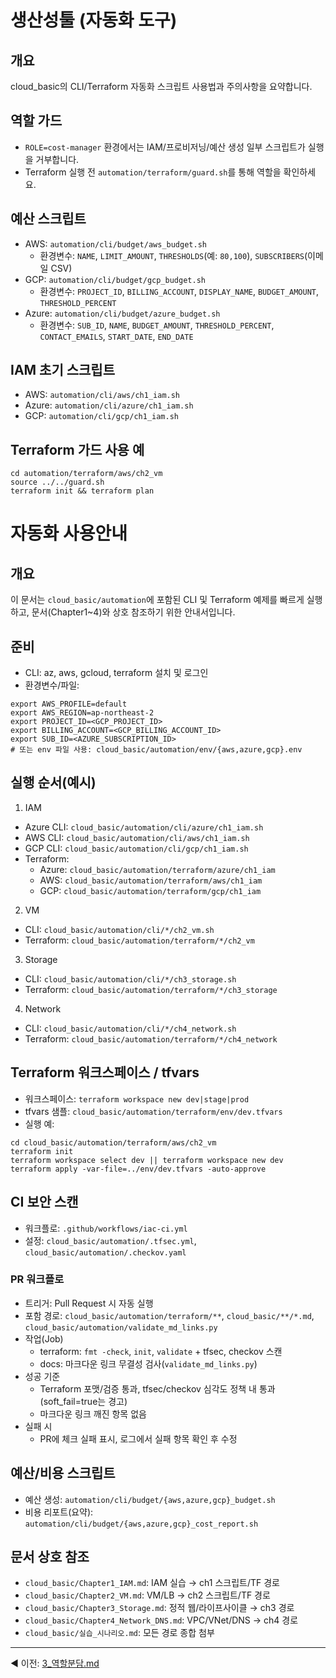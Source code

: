 생산성툴 (자동화 도구)
==========

개요
--

cloud_basic의 CLI/Terraform 자동화 스크립트 사용법과 주의사항을 요약합니다.

역할 가드
-----

*   `ROLE=cost-manager` 환경에서는 IAM/프로비저닝/예산 생성 일부 스크립트가 실행을 거부합니다.
*   Terraform 실행 전 `automation/terraform/guard.sh`를 통해 역할을 확인하세요.

예산 스크립트
-------

*   AWS: `automation/cli/budget/aws_budget.sh`
    *   환경변수: `NAME`, `LIMIT_AMOUNT`, `THRESHOLDS`(예: `80,100`), `SUBSCRIBERS`(이메일 CSV)
*   GCP: `automation/cli/budget/gcp_budget.sh`
    *   환경변수: `PROJECT_ID`, `BILLING_ACCOUNT`, `DISPLAY_NAME`, `BUDGET_AMOUNT`, `THRESHOLD_PERCENT`
*   Azure: `automation/cli/budget/azure_budget.sh`
    *   환경변수: `SUB_ID`, `NAME`, `BUDGET_AMOUNT`, `THRESHOLD_PERCENT`, `CONTACT_EMAILS`, `START_DATE`, `END_DATE`

IAM 초기 스크립트
---------

*   AWS: `automation/cli/aws/ch1_iam.sh`
*   Azure: `automation/cli/azure/ch1_iam.sh`
*   GCP: `automation/cli/gcp/ch1_iam.sh`

Terraform 가드 사용 예
--------------

```
cd automation/terraform/aws/ch2_vm
source ../../guard.sh
terraform init && terraform plan
```

# 자동화 사용안내

## 개요
이 문서는 `cloud_basic/automation`에 포함된 CLI 및 Terraform 예제를 빠르게 실행하고, 문서(Chapter1~4)와 상호 참조하기 위한 안내서입니다.

## 준비
- CLI: az, aws, gcloud, terraform 설치 및 로그인
- 환경변수/파일:
```
export AWS_PROFILE=default
export AWS_REGION=ap-northeast-2
export PROJECT_ID=<GCP_PROJECT_ID>
export BILLING_ACCOUNT=<GCP_BILLING_ACCOUNT_ID>
export SUB_ID=<AZURE_SUBSCRIPTION_ID>
# 또는 env 파일 사용: cloud_basic/automation/env/{aws,azure,gcp}.env
```

## 실행 순서(예시)
1) IAM
- Azure CLI: `cloud_basic/automation/cli/azure/ch1_iam.sh`
- AWS CLI: `cloud_basic/automation/cli/aws/ch1_iam.sh`
- GCP CLI: `cloud_basic/automation/cli/gcp/ch1_iam.sh`
- Terraform: 
  - Azure: `cloud_basic/automation/terraform/azure/ch1_iam`
  - AWS: `cloud_basic/automation/terraform/aws/ch1_iam`
  - GCP: `cloud_basic/automation/terraform/gcp/ch1_iam`

2) VM
- CLI: `cloud_basic/automation/cli/*/ch2_vm.sh`
- Terraform: `cloud_basic/automation/terraform/*/ch2_vm`

3) Storage
- CLI: `cloud_basic/automation/cli/*/ch3_storage.sh`
- Terraform: `cloud_basic/automation/terraform/*/ch3_storage`

4) Network
- CLI: `cloud_basic/automation/cli/*/ch4_network.sh`
- Terraform: `cloud_basic/automation/terraform/*/ch4_network`

## Terraform 워크스페이스 / tfvars
- 워크스페이스: `terraform workspace new dev|stage|prod`
- tfvars 샘플: `cloud_basic/automation/terraform/env/dev.tfvars`
- 실행 예:
```
cd cloud_basic/automation/terraform/aws/ch2_vm
terraform init
terraform workspace select dev || terraform workspace new dev
terraform apply -var-file=../env/dev.tfvars -auto-approve
```

## CI 보안 스캔
- 워크플로: `.github/workflows/iac-ci.yml`
- 설정: `cloud_basic/automation/.tfsec.yml`, `cloud_basic/automation/.checkov.yaml`

### PR 워크플로
- 트리거: Pull Request 시 자동 실행
- 포함 경로: `cloud_basic/automation/terraform/**`, `cloud_basic/**/*.md`, `cloud_basic/automation/validate_md_links.py`
- 작업(Job)
  - terraform: `fmt -check`, `init`, `validate` + tfsec, checkov 스캔
  - docs: 마크다운 링크 무결성 검사(`validate_md_links.py`)
- 성공 기준
  - Terraform 포맷/검증 통과, tfsec/checkov 심각도 정책 내 통과(soft_fail=true는 경고)
  - 마크다운 링크 깨진 항목 없음
- 실패 시
  - PR에 체크 실패 표시, 로그에서 실패 항목 확인 후 수정

## 예산/비용 스크립트
- 예산 생성: `automation/cli/budget/{aws,azure,gcp}_budget.sh`
- 비용 리포트(요약): `automation/cli/budget/{aws,azure,gcp}_cost_report.sh`

## 문서 상호 참조
- `cloud_basic/Chapter1_IAM.md`: IAM 실습 → ch1 스크립트/TF 경로
- `cloud_basic/Chapter2_VM.md`: VM/LB → ch2 스크립트/TF 경로
- `cloud_basic/Chapter3_Storage.md`: 정적 웹/라이프사이클 → ch3 경로
- `cloud_basic/Chapter4_Network_DNS.md`: VPC/VNet/DNS → ch4 경로
- `cloud_basic/실습_시나리오.md`: 모든 경로 종합 첨부

---
◀ 이전: [3_역할분담.md](3_역할분담.md)